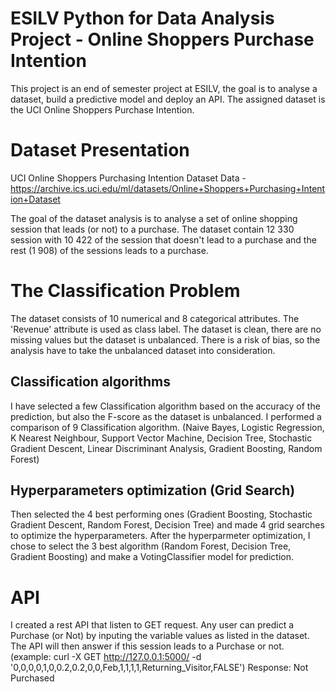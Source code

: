 # ESILV Python for Data Analysis Project - Online Shoppers Purchase Intention
This project is an end of semester project at ESILV, the goal is to analyse a dataset, build a predictive model and deploy an API. The assigned dataset is the UCI Online Shoppers Purchase Intention.

# Dataset Presentation
UCI Online Shoppers Purchasing Intention Dataset Data - https://archive.ics.uci.edu/ml/datasets/Online+Shoppers+Purchasing+Intention+Dataset

The goal of the dataset analysis is to analyse a set of online shopping session that leads (or not) to a purchase.
The dataset contain 12 330 session with 10 422 of the session that doesn't lead to a purchase and the rest (1 908) of the sessions leads to a purchase.

# The Classification Problem
The dataset consists of 10 numerical and 8 categorical attributes. The 'Revenue' attribute is used as class label. The dataset is clean, there are no missing values but the dataset is unbalanced. There is a risk of bias, so the analysis have to take the unbalanced dataset into consideration.

## Classification algorithms
I have selected a few Classification algorithm based on the accuracy of the prediction, but also the F-score as the dataset is unbalanced.
I performed a comparison of 9 Classification algorithm. (Naive Bayes, Logistic Regression, K Nearest Neighbour, Support Vector Machine, Decision Tree, Stochastic Gradient Descent, Linear Discriminant Analysis, Gradient Boosting, Random Forest)

## Hyperparameters optimization (Grid Search)
Then selected the 4 best performing ones (Gradient Boosting, Stochastic Gradient Descent, Random Forest, Decision Tree) and made 4 grid searches to optimize the hyperparameters.
After the hyperparmeter optimization, I chose to select the 3 best algorithm (Random Forest, Decision Tree, Gradient Boosting) and make a VotingClassifier model for prediction.

# API
I created a rest API that listen to GET request. Any user can predict a Purchase (or Not) by inputing the variable values as listed in the dataset. The API will then answer if this session leads to a Purchase or not.
(example: curl -X GET http://127.0.0.1:5000/ -d '0,0,0,0,1,0,0.2,0.2,0,0,Feb,1,1,1,1,Returning_Visitor,FALSE')
Response: Not Purchased

